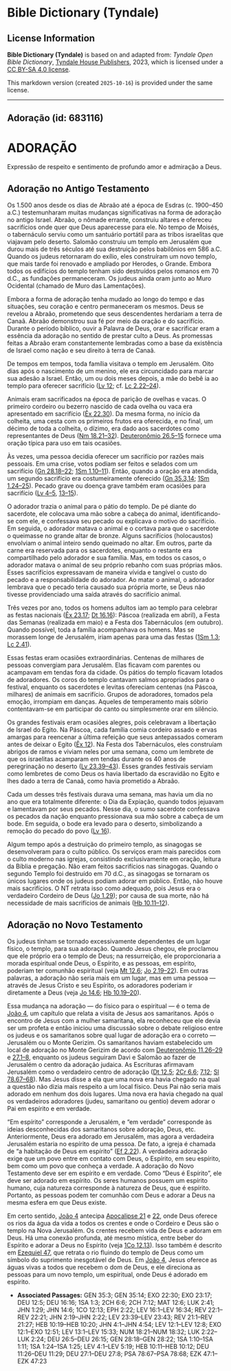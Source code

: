 # Bible Dictionary (Tyndale)

## License Information

**Bible Dictionary (Tyndale)** is based on and adapted from: _Tyndale Open Bible Dictionary_, [Tyndale House Publishers](https://tyndaleopenresources.com/), 2023, which is licensed under a [CC BY-SA 4.0 license](https://creativecommons.org/licenses/by-sa/4.0/legalcode.en).

This markdown version (created `2025-10-16`) is provided under the same license.



--------------------------------

## Adoração (id: 683116)

ADORAÇÃO
========

Expressão de respeito e sentimento de profundo amor e admiração a Deus.

Adoração no Antigo Testamento
-----------------------------

Os 1\.500 anos desde os dias de Abraão até a época de Esdras (c. 1900–450 a.C.) testemunharam muitas mudanças significativas na forma de adoração no antigo Israel. Abraão, o nômade errante, construiu altares e ofereceu sacrifícios onde quer que Deus aparecesse para ele. No tempo de Moisés, o tabernáculo serviu como um santuário portátil para as tribos israelitas que viajavam pelo deserto. Salomão construiu um templo em Jerusalém que durou mais de três séculos até sua destruição pelos babilônios em 586 a.C. Quando os judeus retornaram do exílio, eles construíram um novo templo, que mais tarde foi renovado e ampliado por Herodes, o Grande. Embora todos os edifícios do templo tenham sido destruídos pelos romanos em 70 d.C., as fundações permaneceram. Os judeus ainda oram junto ao Muro Ocidental (chamado de Muro das Lamentações).

Embora a forma de adoração tenha mudado ao longo do tempo e das situações, seu coração e centro permaneceram os mesmos. Deus se revelou a Abraão, prometendo que seus descendentes herdariam a terra de Canaã. Abraão demonstrou sua fé por meio da oração e do sacrifício. Durante o período bíblico, ouvir a Palavra de Deus, orar e sacrificar eram a essência da adoração no sentido de prestar culto a Deus. As promessas feitas a Abraão eram constantemente lembradas como a base da existência de Israel como nação e seu direito à terra de Canaã.

De tempos em tempos, toda família visitava o templo em Jerusalém. Oito dias após o nascimento de um menino, ele era circuncidado para marcar sua adesão a Israel. Então, um ou dois meses depois, a mãe do bebê ia ao templo para oferecer sacrifício ([Lv 12](https://ref.ly/Lev12:1-Lev12:8); cf. [Lc 2\.22–24](https://ref.ly/Luke2:22-Luke2:24)).

Animais eram sacrificados na época de parição de ovelhas e vacas. O primeiro cordeiro ou bezerro nascido de cada ovelha ou vaca era apresentado em sacrifício ([Êx 22\.30](https://ref.ly/Exod22:30)). Da mesma forma, no início da colheita, uma cesta com os primeiros frutos era oferecida, e no final, um décimo de toda a colheita, o dízimo, era dado aos sacerdotes como representantes de Deus ([Nm 18\.21–32](https://ref.ly/Num18:21-Num18:32)). [Deuteronômio 26\.5–15](https://ref.ly/Deut26:5-Deut26:15) fornece uma oração típica para uso em tais ocasiões.

Às vezes, uma pessoa decidia oferecer um sacrifício por razões mais pessoais. Em uma crise, votos podiam ser feitos e selados com um sacrifício ([Gn 28\.18–22](https://ref.ly/Gen28:18-Gen28:22); [1Sm 1\.10–11](https://ref.ly/1Sam1:10-1Sam1:11)). Então, quando a oração era atendida, um segundo sacrifício era costumeiramente oferecido ([Gn 35\.3,14](https://ref.ly/Gen35:3,Gen35:14); [1Sm 1\.24–25](https://ref.ly/1Sam1:24-1Sam1:25)). Pecado grave ou doença grave também eram ocasiões para sacrifício ([Lv 4–5](https://ref.ly/Lev4:1-Lev5:19), [13–15](https://ref.ly/Lev13:1-Lev15:33)).

O adorador trazia o animal para o pátio do templo. De pé diante do sacerdote, ele colocava uma mão sobre a cabeça do animal, identificando\-se com ele, e confessava seu pecado ou explicava o motivo do sacrifício. Em seguida, o adorador matava o animal e o cortava para que o sacerdote o queimasse no grande altar de bronze. Alguns sacrifícios (holocaustos) envolviam o animal inteiro sendo queimado no altar. Em outros, parte da carne era reservada para os sacerdotes, enquanto o restante era compartilhado pelo adorador e sua família. Mas, em todos os casos, o adorador matava o animal de seu próprio rebanho com suas próprias mãos. Esses sacrifícios expressavam de maneira vívida e tangível o custo do pecado e a responsabilidade do adorador. Ao matar o animal, o adorador lembrava que o pecado teria causado sua própria morte, se Deus não tivesse providenciado uma saída através do sacrifício animal.

Três vezes por ano, todos os homens adultos iam ao templo para celebrar as festas nacionais ([Êx 23\.17](https://ref.ly/Exod23:17); [Dt 16\.16](https://ref.ly/Deut16:16)): Páscoa (realizada em abril), a Festa das Semanas (realizada em maio) e a Festa dos Tabernáculos (em outubro). Quando possível, toda a família acompanhava os homens. Mas se morassem longe de Jerusalém, iriam apenas para uma das festas ([1Sm 1\.3](https://ref.ly/1Sam1:3); [Lc 2\.41](https://ref.ly/Luke2:41)).

Essas festas eram ocasiões extraordinárias. Centenas de milhares de pessoas convergiam para Jerusalém. Elas ficavam com parentes ou acampavam em tendas fora da cidade. Os pátios do templo ficavam lotados de adoradores. Os coros do templo cantavam salmos apropriados para o festival, enquanto os sacerdotes e levitas ofereciam centenas (na Páscoa, milhares) de animais em sacrifício. Grupos de adoradores, tomados pela emoção, irrompiam em danças. Aqueles de temperamento mais sóbrio contentavam\-se em participar do canto ou simplesmente orar em silêncio.

Os grandes festivais eram ocasiões alegres, pois celebravam a libertação de Israel do Egito. Na Páscoa, cada família comia cordeiro assado e ervas amargas para reencenar a última refeição que seus antepassados comeram antes de deixar o Egito ([Êx 12](https://ref.ly/Exod12:1-Exod12:51)). Na Festa dos Tabernáculos, eles construíam abrigos de ramos e viviam neles por uma semana, como um lembrete de que os israelitas acamparam em tendas durante os 40 anos de peregrinação no deserto ([Lv 23\.39–43](https://ref.ly/Lev23:39-Lev23:43)). Esses grandes festivais serviam como lembretes de como Deus os havia libertado da escravidão no Egito e lhes dado a terra de Canaã, como havia prometido a Abraão.

Cada um desses três festivais durava uma semana, mas havia um dia no ano que era totalmente diferente: o Dia da Expiação, quando todos jejuavam e lamentavam por seus pecados. Nesse dia, o sumo sacerdote confessava os pecados da nação enquanto pressionava sua mão sobre a cabeça de um bode. Em seguida, o bode era levado para o deserto, simbolizando a remoção do pecado do povo ([Lv 16](https://ref.ly/Lev16:1-Lev16:34)).

Algum tempo após a destruição do primeiro templo, as sinagogas se desenvolveram para o culto público. Os serviços eram mais parecidos com o culto moderno nas igrejas, consistindo exclusivamente em oração, leitura da Bíblia e pregação. Não eram feitos sacrifícios nas sinagogas. Quando o segundo Templo foi destruído em 70 d.C., as sinagogas se tornaram os únicos lugares onde os judeus podiam adorar em público. Então, não houve mais sacrifícios. O NT retrata isso como adequado, pois Jesus era o verdadeiro Cordeiro de Deus ([Jo 1\.29](https://ref.ly/John1:29)); por causa de sua morte, não há necessidade de mais sacrifícios de animais ([Hb 10\.11–12](https://ref.ly/Heb10:11-Heb10:12)).

Adoração no Novo Testamento
---------------------------

Os judeus tinham se tornado excessivamente dependentes de um lugar físico, o templo, para sua adoração. Quando Jesus chegou, ele proclamou que ele próprio era o templo de Deus; na ressurreição, ele proporcionaria a morada espiritual onde Deus, o Espírito, e as pessoas, em espírito, poderiam ter comunhão espiritual (veja [Mt 12\.6](https://ref.ly/Matt12:6); [Jo 2\.19–22](https://ref.ly/John2:19-John2:22)). Em outras palavras, a adoração não seria mais em um lugar, mas em uma pessoa — através de Jesus Cristo e seu Espírito, os adoradores poderiam ir diretamente a Deus (veja [Jo 14\.6](https://ref.ly/John14:6); [Hb 10\.19–20](https://ref.ly/Heb10:19-Heb10:20)).

Essa mudança na adoração — do físico para o espiritual — é o tema de [João 4](https://ref.ly/John4:1-John4:54), um capítulo que relata a visita de Jesus aos samaritanos. Após o encontro de Jesus com a mulher samaritana, ela reconheceu que ele devia ser um profeta e então iniciou uma discussão sobre o debate religioso entre os judeus e os samaritanos sobre qual lugar de adoração era o correto — Jerusalém ou o Monte Gerizim. Os samaritanos haviam estabelecido um local de adoração no Monte Gerizim de acordo com [Deuteronômio 11\.26–29](https://ref.ly/Deut11:26-Deut11:29) e [27\.1–8](https://ref.ly/Deut27:1-Deut27:8), enquanto os judeus seguiram Davi e Salomão ao fazer de Jerusalém o centro da adoração judaica. As Escrituras afirmavam Jerusalém como o verdadeiro centro de adoração ([Dt 12\.5](https://ref.ly/Deut12:5); [2Cr 6\.6](https://ref.ly/2Chr6:6); [7\.12](https://ref.ly/2Chr7:12); [Sl 78\.67–68](https://ref.ly/Ps78:67-Ps78:68)). Mas Jesus disse a ela que uma nova era havia chegado na qual a questão não dizia mais respeito a um local físico. Deus Pai não seria mais adorado em nenhum dos dois lugares. Uma nova era havia chegado na qual os verdadeiros adoradores (judeu, samaritano ou gentio) devem adorar o Pai em espírito e em verdade.

“Em espírito” corresponde a Jerusalém, e “em verdade” corresponde às ideias desconhecidas dos samaritanos sobre adoração, Deus, etc. Anteriormente, Deus era adorado em Jerusalém, mas agora a verdadeira Jerusalém estaria no espírito de uma pessoa. De fato, a igreja é chamada de “a habitação de Deus em espírito” ([Ef 2\.22](https://ref.ly/Eph2:22)). A verdadeira adoração exige que um povo entre em contato com Deus, o Espírito, em seu espírito, bem como um povo que conheça a verdade. A adoração do Novo Testamento deve ser em espírito e em verdade. Como “Deus é Espírito”, ele deve ser adorado em espírito. Os seres humanos possuem um espírito humano, cuja natureza corresponde à natureza de Deus, que é espírito. Portanto, as pessoas podem ter comunhão com Deus e adorar a Deus na mesma esfera em que Deus existe.

Em certo sentido, [João 4](https://ref.ly/John4:1-John4:54) antecipa [Apocalipse 21](https://ref.ly/Rev21:1-Rev21:27) e [22](https://ref.ly/Rev22:1-Rev22:21), onde Deus oferece os rios da água da vida a todos os crentes e onde o Cordeiro e Deus são o templo na Nova Jerusalém. Os crentes recebem vida de Deus e adoram em Deus. Há uma conexão profunda, até mesmo mística, entre beber do Espírito e adorar a Deus no Espírito (veja [1Co 12\.13](https://ref.ly/1Cor12:13)). Isso também é descrito em [Ezequiel 47](https://ref.ly/Ezek47:1-Ezek47:23), que retrata o rio fluindo do templo de Deus como um símbolo do suprimento inesgotável de Deus. Em [João 4](https://ref.ly/John4:1-John4:54), Jesus oferece as águas vivas a todos que recebem o dom de Deus, e ele direciona as pessoas para um novo templo, um espiritual, onde Deus é adorado em espírito.

* **Associated Passages:** GEN 35:3; GEN 35:14; EXO 22:30; EXO 23:17; DEU 12:5; DEU 16:16; 1SA 1:3; 2CH 6:6; 2CH 7:12; MAT 12:6; LUK 2:41; JHN 1:29; JHN 14:6; 1CO 12:13; EPH 2:22; LEV 16:1–LEV 16:34; REV 22:1–REV 22:21; JHN 2:19–JHN 2:22; LEV 23:39–LEV 23:43; REV 21:1–REV 21:27; HEB 10:19–HEB 10:20; JHN 4:1–JHN 4:54; LEV 12:1–LEV 12:8; EXO 12:1–EXO 12:51; LEV 13:1–LEV 15:33; NUM 18:21–NUM 18:32; LUK 2:22–LUK 2:24; DEU 26:5–DEU 26:15; GEN 28:18–GEN 28:22; 1SA 1:10–1SA 1:11; 1SA 1:24–1SA 1:25; LEV 4:1–LEV 5:19; HEB 10:11–HEB 10:12; DEU 11:26–DEU 11:29; DEU 27:1–DEU 27:8; PSA 78:67–PSA 78:68; EZK 47:1–EZK 47:23

